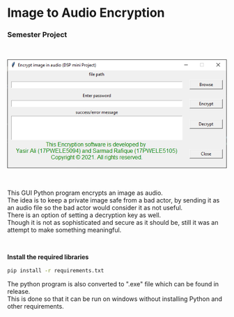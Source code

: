 # Image to Audio Encryption
### Semester Project <br/>

<br/>

![alt text](https://github.com/yasirali0/image_to_audio_encryption/blob/main/gui.PNG?raw=true)

<br/>

This GUI Python program encrypts an image as audio.<br/>
The idea is to keep a private image safe from a bad actor, by sending it as an audio file so the bad actor would consider it as not useful. <br/>
There is an option of setting a decryption key as well. <br/>
Though it is not as sophisticated and secure as it should be, still it was an attempt to make something meaningful.

<br/>

**Install the required libraries**
```cmd
pip install -r requirements.txt
```

The python program is also converted to ".exe" file which can be found in release. <br/>
This is done so that it can be run on windows without installing Python and other requirements.
